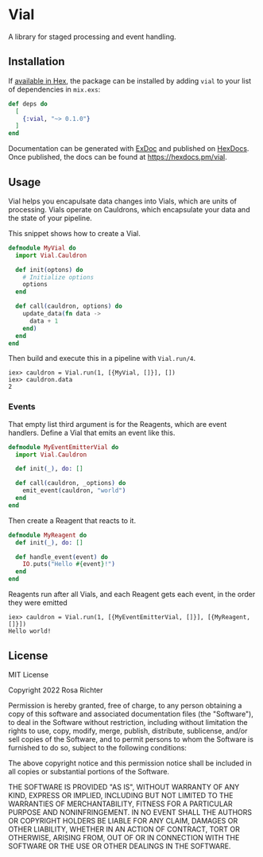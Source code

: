 # Vial

A library for staged processing and event handling.


## Installation

If [available in Hex](https://hex.pm/docs/publish), the package can be installed
by adding `vial` to your list of dependencies in `mix.exs`:

```elixir
def deps do
  [
    {:vial, "~> 0.1.0"}
  ]
end
```

Documentation can be generated with [ExDoc](https://github.com/elixir-lang/ex_doc)
and published on [HexDocs](https://hexdocs.pm). Once published, the docs can
be found at <https://hexdocs.pm/vial>.

## Usage

Vial helps you encapulsate data changes into Vials, which are units of processing.
Vials operate on Cauldrons, which encapsulate your data and the state of your pipeline.

This snippet shows how to create a Vial.

```elixir
defmodule MyVial do
  import Vial.Cauldron

  def init(optons) do
    # Initialize options
    options
  end

  def call(cauldron, options) do
    update_data(fn data ->
      data + 1
    end)
  end
end
```

Then build and execute this in a pipeline with `Vial.run/4`.

```
iex> cauldron = Vial.run(1, [{MyVial, []}], [])
iex> cauldron.data
2
```

### Events

That empty list third argument is for the Reagents, which are event handlers.
Define a Vial that emits an event like this.

```elixir
defmodule MyEventEmitterVial do
  import Vial.Cauldron

  def init(_), do: []

  def call(cauldron, _options) do
    emit_event(cauldron, "world")
  end
end
```

Then create a Reagent that reacts to it.

```elixir
defmodule MyReagent do
  def init(_), do: []

  def handle_event(event) do
    IO.puts("Hello #{event}!")
  end
end
```

Reagents run after all Vials, and each Reagent gets each event, in the order they were emitted

```
iex> cauldron = Vial.run(1, [{MyEventEmitterVial, []}], [{MyReagent, []}])
Hello world!
```

## License

MIT License

Copyright 2022 Rosa Richter

Permission is hereby granted, free of charge, to any person obtaining a copy of
this software and associated documentation files (the "Software"), to deal in
the Software without restriction, including without limitation the rights to
use, copy, modify, merge, publish, distribute, sublicense, and/or sell copies
of the Software, and to permit persons to whom the Software is furnished to do
so, subject to the following conditions:

The above copyright notice and this permission notice shall be included in all
copies or substantial portions of the Software.

THE SOFTWARE IS PROVIDED "AS IS", WITHOUT WARRANTY OF ANY KIND, EXPRESS OR
IMPLIED, INCLUDING BUT NOT LIMITED TO THE WARRANTIES OF MERCHANTABILITY,
FITNESS FOR A PARTICULAR PURPOSE AND NONINFRINGEMENT. IN NO EVENT SHALL THE
AUTHORS OR COPYRIGHT HOLDERS BE LIABLE FOR ANY CLAIM, DAMAGES OR OTHER
LIABILITY, WHETHER IN AN ACTION OF CONTRACT, TORT OR OTHERWISE, ARISING FROM,
OUT OF OR IN CONNECTION WITH THE SOFTWARE OR THE USE OR OTHER DEALINGS IN THE
SOFTWARE.

[mailing list]: https://lists.sr.ht/~cosmicrose/hex_licenses

